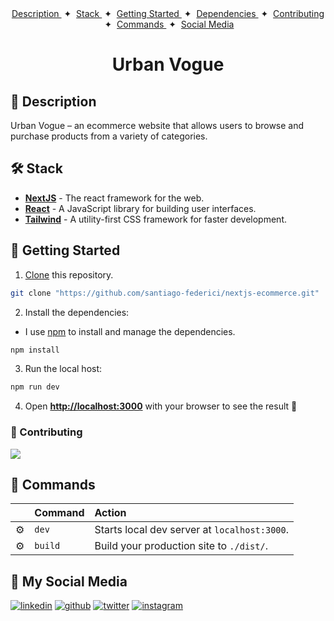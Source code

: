 <div align="center">
    <a href="#-description" target="_blank">
        Description
    </a>
    <span>&nbsp;✦&nbsp;</span>
    <a href="#-stack" target="_blank">
        Stack
    </a>
    <span>&nbsp;✦&nbsp;</span>
    <a href="#--getting-started" target="_blank">
        Getting Started
    </a>
    <span>&nbsp;✦&nbsp;</span>
    <a href="#-dependencies" target="_blank">
        Dependencies
    </a>
    <span>&nbsp;✦&nbsp;</span>
    <a href="#-contributing" target="_blank">
        Contributing
    </a>
    <span>&nbsp;✦&nbsp;</span>
    <a href="#-commands" target="_blank">
        Commands
    </a>
    <span>&nbsp;✦&nbsp;</span>
    <a href="#-social-media" target="_blank">
        Social Media
    </a>
</div>

<h1 align="center">
  Urban Vogue
</h1>

<div id="-description"></div>

## 📝 Description

Urban Vogue – an ecommerce website that allows users to browse and purchase products from a variety of categories.


<div id="-stack"></div>

## 🛠️ Stack

- [**NextJS**](https://nextjs.org/) - The react framework for the web.
- [**React**](https://react.dev/) - A JavaScript library for building user interfaces.
- [**Tailwind**](https://tailwindcss.com/) - A utility-first CSS framework for faster development.

<div id="-getting-started"></div>


## 🚀 Getting Started

1. [Clone](https://github.com/santiago-federici/nextjs-ecommerce.git) this repository.

```bash
git clone "https://github.com/santiago-federici/nextjs-ecommerce.git"
```

<div id="-dependencies"></div>

2. Install the dependencies:

- I use [npm](https://www.npmjs.com/) to install and manage the dependencies.

```bash
npm install
```

3. Run the local host:

```bash
npm run dev
```

4. Open [**http://localhost:3000**](http://localhost:3000/) with your browser to see the result 🚀

<div id="-contributing"></div>

### 🤝 Contributing

<a href="https://github.com/santiago-federici/ReactJS-NotionClone/graphs/contributors">
  <img src="https://contrib.rocks/image?repo=santiago-federici/ReactJS-NotionClone" />
</a>

<div id="-commands"></div>

## 🧞 Commands

|     | Command          | Action                                        |
| :-- | :--------------- | :-------------------------------------------- |
| ⚙️  | `dev`            | Starts local dev server at `localhost:3000`.  |
| ⚙️  | `build`          | Build your production site to `./dist/`.      |


<div id="-social-media"></div>

## 📲 My Social Media



[![linkedin](https://img.shields.io/badge/linkedin-0077B5?style=for-the-badge&logo=linkedin&logoColor=white)](https://www.linkedin.com/in/santiago-federici/)
[![github](https://img.shields.io/badge/github-181717?style=for-the-badge&logo=github&logoColor=white)](https://github.com/santiago-federici)
[![twitter](https://img.shields.io/badge/twitter-1DA1F2?style=for-the-badge&logo=twitter&logoColor=white)](https://twitter.com/Santi_Federici)
[![instagram](https://img.shields.io/badge/instagram-E4405F?style=for-the-badge&logo=instagram&logoColor=white)](https://www.instagram.com/santi_federici)
